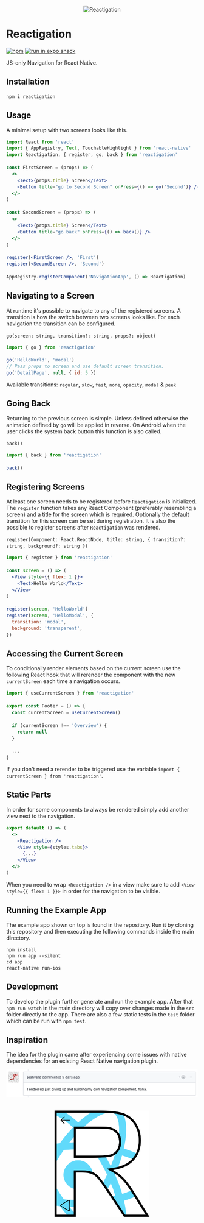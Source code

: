 <p align="center">
  <img src="https://github.com/tobua/reactigation/raw/master/video.gif" alt="Reactigation" width="250">
</p>

# Reactigation

[![npm](https://img.shields.io/npm/v/reactigation)](https://npmjs.com/reactigation) [![run in expo snack](https://img.shields.io/badge/Run%20in%20Expo%20Snack-4630EB.svg?style=flat-square&logo=EXPO&labelColor=FFF&logoColor=000)](https://snack.expo.dev/grx2quaU-)

JS-only Navigation for React Native.

## Installation

```
npm i reactigation
```

## Usage

A minimal setup with two screens looks like this.

```jsx
import React from 'react'
import { AppRegistry, Text, TouchableHighlight } from 'react-native'
import Reactigation, { register, go, back } from 'reactigation'

const FirstScreen = (props) => (
  <>
    <Text>{props.title} Screen</Text>
    <Button title="go to Second Screen" onPress={() => go('Second')} />
  </>
)

const SecondScreen = (props) => (
  <>
    <Text>{props.title} Screen</Text>
    <Button title="go back" onPress={() => back()} />
  </>
)

register(<FirstScreen />, 'First')
register(<SecondScreen />, 'Second')

AppRegistry.registerComponent('NavigationApp', () => Reactigation)
```

## Navigating to a Screen

At runtime it's possible to navigate to any of the registered screens. A transition is how the switch between two screens looks like. For each navigation the transition can be configured.

`go(screen: string, transition?: string, props?: object)`

```jsx
import { go } from 'reactigation'

go('HelloWorld', 'modal')
// Pass props to screen and use default screen transition.
go('DetailPage', null, { id: 5 })
```

Available transitions: `regular`, `slow`, `fast`, `none`, `opacity`, `modal` & `peek`

## Going Back

Returning to the previous screen is simple. Unless defined otherwise the animation defined by `go` will be applied in reverse. On Android when the user clicks the system back button this function is also called.

`back()`

```jsx
import { back } from 'reactigation'

back()
```

## Registering Screens

At least one screen needs to be registered before `Reactigation` is initialized. The `register` function takes any React Component (preferably resembling a screen) and a title for the screen which is required. Optionally the default transition for this screen can be set during registration. It is also the possible to register screens after `Reactigation` was rendered.

`register(Component: React.ReactNode, title: string, { transition?: string, background?: string })`

```jsx
import { register } from 'reactigation'

const screen = () => (
  <View style={{ flex: 1 }}>
    <Text>Hello World</Text>
  </View>
)

register(screen, 'HelloWorld')
register(screen, 'HelloModal', {
  transition: 'modal',
  background: 'transparent',
})
```

## Accessing the Current Screen

To conditionally render elements based on the current screen use the following React hook that will rerender the component with the new `currentScreen` each time a navigation occurs.

```jsx
import { useCurrentScreen } from 'reactigation'

export const Footer = () => {
  const currentScreen = useCurrentScreen()

  if (currentScreen !== 'Overview') {
    return null
  }

  ...
}
```

If you don't need a rerender to be triggered use the variable `import { currentScreen } from 'reactigation'`.

## Static Parts

In order for some components to always be rendered simply add another view next to the navigation.

```jsx
export default () => (
  <>
    <Reactigation />
    <View style={styles.tabs}>
      {...}
    </View>
  </>
)
```

When you need to wrap `<Reactigation />` in a view make sure to add `<View style={{ flex: 1 }}>` in order for the navigation to be visible.

## Running the Example App

The example app shown on top is found in the repository. Run it by cloning this repository and then executing the following commands inside the main directory.

```
npm install
npm run app --silent
cd app
react-native run-ios
```

## Development

To develop the plugin further generate and run the example app. After that `npm run watch` in the main directory will copy over changes made in the `src` folder directly to the app. There are also a few static tests in the `test` folder which can be run with `npm test`.

## Inspiration

The idea for the plugin came after experiencing some issues with native dependencies for an existing React Native navigation plugin.

<a href="https://github.com/kmagiera/react-native-gesture-handler/issues/494#issuecomment-471204581">
  <img src="https://github.com/naminho/reactigation/raw/master/inspiration.png" alt="Inspiration Comment">
</a>

<br />
<br />

<p align="center">
  <img src="https://github.com/naminho/reactigation/raw/master/logo.png" alt="Reactigation" width="250">
</p>
